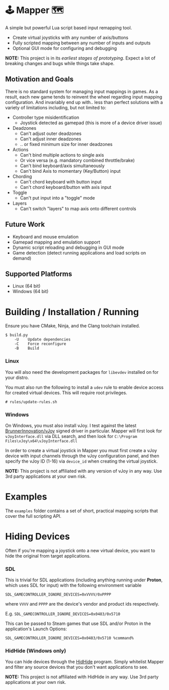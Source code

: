 # 🕹️ Mapper 🗺️

A simple but powerful Lua script based input remapping tool.

- Create virtual joysticks with any number of axis/buttons
- Fully scripted mapping between any number of inputs and outputs
- Optional GUI mode for configuring and debugging

**NOTE:** This project is in its *earliest stages of prototyping*. Expect a lot of breaking changes and bugs while things take shape.

## Motivation and Goals

There is no standard system for managing input mappings in games. As a result, each new game tends to reinvent the wheel regarding input mapping configuration. And invariably end up with.. less than perfect solutions with a variety of limitations including, but not limited to:

- Controller type misidentification
  - Joystick detected as gamepad (this is more of a device driver issue)
- Deadzones
  - Can't adjust outer deadzones
  - Can't adjust inner deadzones
  - .. or fixed minimum size for inner deadzones
- Actions
  - Can't bind multiple actions to single axis
  - Or vice versa (e.g. mandatory combined throttle/brake)
  - Can't bind keyboard/axis simultaneously
  - Can't bind Axis to momentary (Key/Button) input
- Chording
  - Can't chord keyboard with button input
  - Can't chord keyboard/button with axis input
- Toggle
  - Can't put input into a "toggle" mode
- Layers
  - Can't switch "layers" to map axis onto different controls

## Future Work

- Keyboard and mouse emulation
- Gamepad mapping and emulation support
- Dynamic script reloading and debugging in GUI mode
- Game detection (detect running applications and load scripts on demand)

## Supported Platforms

- Linux (64 bit)
- Windows (64 bit)

# Building / Installation / Running

Ensure you have CMake, Ninja, and the Clang toolchain installed.

```
$ build.py
    -U    Update dependencies
    -C    Force reconfigure
    -B    Build
```

### Linux

You will also need the development packages for `libevdev` installed on for your distro.

You must also run the following to install a `udev` rule to enable device access for created virtual devices. This will require root privileges.

```
# rules/update-rules.sh
```

### Windows

On Windows, you must also install vJoy. I test against the latest [BrunnerInnovation/vJoy](https://github.com/BrunnerInnovation/vJoy) signed driver in particular. Mapper will first look for `vJoyInterface.dll` via DLL search, and then look for `C:\Program Files\vJoy\x64\vJoyInterface.dll`

In order to create a virtual joystick in Mapper you must first create a vJoy device with input channels through the vJoy configuration panel, and then specify the vJoy ID (1-16) via `device_id` when creating the virtual joystick.

**NOTE:** This project is not affiliated with any version of vJoy in any way. Use 3rd party applications at your own risk.

# Examples

The `examples` folder contains a set of short, practical mapping scripts that cover the full scripting API.

# Hiding Devices

Often if you're mapping a joystick onto a new virtual device, you want to hide the original from target applications.

### SDL

This is trivial for SDL applications (including anything running under **Proton**, which uses SDL for input) with the following environment variable

`SDL_GAMECONTROLLER_IGNORE_DEVICES=0xVVVV/0xPPPP`

where `VVVV` and `PPPP` are the device's vendor and product ids respectively.

E.g. `SDL_GAMECONTROLLER_IGNORE_DEVICES=0x0483/0x5710`

This can be passed to Steam games that use SDL and/or Proton in the application's Launch Options:

`SDL_GAMECONTROLLER_IGNORE_DEVICES=0x0483/0x5710 %command%`

### HidHide (Windows only)

You can hide devices through the [HidHide](https://github.com/nefarius/HidHide) program. Simply whitelist Mapper and filter any source devices that you don't want applications to see.

**NOTE:** This project is not affiliated with HidHide in any way. Use 3rd party applications at your own risk.

